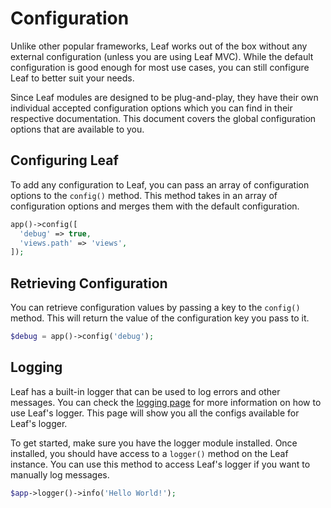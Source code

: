 # Configuration

Unlike other popular frameworks, Leaf works out of the box without any external configuration (unless you are using Leaf MVC). While the default configuration is good enough for most use cases, you can still configure Leaf to better suit your needs.

Since Leaf modules are designed to be plug-and-play, they have their own individual accepted configuration options which you can find in their respective documentation. This document covers the global configuration options that are available to you.

## Configuring Leaf

To add any configuration to Leaf, you can pass an array of configuration options to the `config()` method. This method takes in an array of configuration options and merges them with the default configuration.

```php
app()->config([
  'debug' => true,
  'views.path' => 'views',
]);
```

## Retrieving Configuration

You can retrieve configuration values by passing a key to the `config()` method. This will return the value of the configuration key you pass to it.

```php
$debug = app()->config('debug');
```

## Logging

Leaf has a built-in logger that can be used to log errors and other messages. You can check the [logging page](/docs/utils/logging) for more information on how to use Leaf's logger. This page will show you all the configs available for Leaf's logger.

To get started, make sure you have the logger module installed. Once installed, you should have access to a `logger()` method on the Leaf instance. You can use this method to access Leaf's logger if you want to manually log messages.

```php
$app->logger()->info('Hello World!');
```
